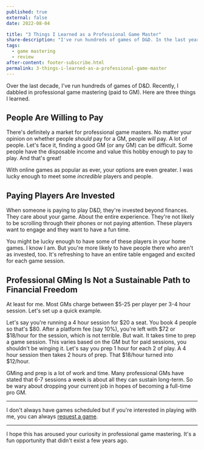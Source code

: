 ```yaml
---
published: true
external: false
date: 2022-08-04

title: "3 Things I Learned as a Professional Game Master"
share-description: "I've run hundreds of games of D&D. In the last year, I dabbled in a few games as a professional game master (paid to GM). Here are three things I learned."
tags:
  - game mastering
  - review
after-content: footer-subscribe.html
permalink: 3-things-i-learned-as-a-professional-game-master
---
```


Over the last decade, I've run hundreds of games of D&D. Recently, I dabbled in professional game mastering (paid to GM). Here are three things I learned.

## People Are Willing to Pay 

There's definitely a market for professional game masters. No matter your opinion on whether people *should* pay for a GM, people *will* pay. A lot of people. Let's face it, finding a good GM (or any GM) can be difficult. Some people have the disposable income and value this hobby enough to pay to play. And that's great! 

With online games as popular as ever, your options are even greater. I was lucky enough to meet some *incredible* players and people.

## Paying Players Are Invested

When someone is paying to play D&D, they're invested beyond finances. They care about your game. About the entire experience. They're not likely to be scrolling through their phones or not paying attention. These players want to engage and they want to have a fun time. 

You might be lucky enough to have some of these players in your home games. I know I am. But you're more likely to have people there who aren't as invested, too. It's refreshing to have an entire table engaged and excited for each game session.

## Professional GMing Is Not a Sustainable Path to Financial Freedom

At least for me. Most GMs charge between $5-25 per player per 3-4 hour session. Let's set up a quick example.

Let's say you're running a 4 hour session for $20 a seat. You book 4 people so that's $80. After a platform fee (say 10%), you're left with $72 or $18/hour for the session, which is not terrible. But wait. It takes time to prep a game session. This varies based on the GM but for paid sessions, you shouldn't be winging it. Let's say you prep 1 hour for each 2 of play. A 4 hour session then takes 2 hours of prep. That $18/hour turned into $12/hour. 

GMing and prep is a lot of work and time. Many professional GMs have stated that 6-7 sessions a week is about all they can sustain long-term. So be wary about dropping your current job in hopes of becoming a full-time pro GM.

---

I don't always have games scheduled but if you're interested in playing with me, you can always [request a game](https://startplaying.games/request/gm/clb066jlx001q08lc1ia77ykm).

---

I hope this has aroused your curiosity in professional game mastering. It's a fun opportunity that didn't exist a few years ago.